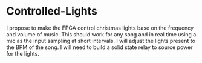Controlled-Lights
=================

I propose to make the FPGA control christmas lights base on the frequency and volume of music.  This should work for any song and in real time using a mic as the input sampling at short intervals.  I will adjust the lights present to the BPM of the song. I will need to build a solid state relay to  source power for the lights.
